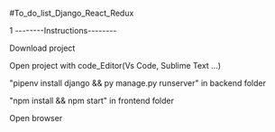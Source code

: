 

#To_do_list_Django_React_Redux

1 --------Instructions--------

Download project

Open project with code_Editor(Vs Code, Sublime Text ...)


"pipenv install django  &&  py manage.py runserver" in backend folder

"npm install  &&  npm start"  in frontend folder

Open browser
